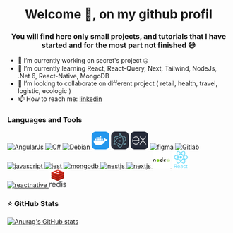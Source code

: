 <h1 align="center">Welcome 👋, on my github profil</h1>
<h3 align="center">You will find here only small projects, and tutorials that I have started and for the most part not finished 😅</h3>

- 🔭 I’m currently working on secret's project 🤐
- 🌱 I’m currently learning React, React-Query, Next, Tailwind, NodeJs, .Net 6, React-Native, MongoDB
- 👯 I’m looking to collaborate on different project ( retail, health, travel, logistic, ecologic )
- 📫 How to reach me: [linkedin](https://www.linkedin.com/in/kevin-grondin/)

### Languages and Tools

<p align="left">
  <a href="https://angularjs.org/" target="_blank"> <img src="https://cdn.jsdelivr.net/gh/devicons/devicon/icons/angularjs/angularjs-original-wordmark.svg" alt="AngularJs" width="40" height="40"/> </a>
  <a href="https://microsoft.com/" target="_blank"> <img src="https://cdn.jsdelivr.net/gh/devicons/devicon/icons/csharp/csharp-original.svg" alt="C#" width="40" height="40"/> </a>
  <a href="https://debian.org/" target="_blank"> <img src="https://cdn.jsdelivr.net/gh/devicons/devicon/icons/debian/debian-original-wordmark.svg" alt="Debian" width="40" height="40"/> </a>
  <a href="https://www.docker.com/" target="_blank"> <img src="https://github.com/tandpfun/skill-icons/raw/main/icons/Docker.svg" alt="Docker" width="40" height="40"/> </a>
  <a href="https://www.electronjs.org/" target="_blank"> <img src="https://github.com/tandpfun/skill-icons/raw/main/icons/Electron.svg" alt="Electron" width="40" height="40"/> </a>
  <a href="https://expressjs.com" target="_blank"> <img src="https://github.com/tandpfun/skill-icons/raw/main/icons/ExpressJS-Dark.svg" alt="express" width="40" height="40"/> </a> 
  <a href="https://www.figma.com/" target="_blank"> <img src="https://cdn.jsdelivr.net/gh/devicons/devicon/icons/figma/figma-original.svg" alt="figma" width="40" height="40"/> </a> 
  <a href="https://www.gitlab.com/" target="_blank"> <img src="https://cdn.jsdelivr.net/gh/devicons/devicon/icons/gitlab/gitlab-plain-wordmark.svg" alt="Gitlab" width="40" height="40"/> </a> 
  <a href="https://developer.mozilla.org/en-US/docs/Web/JavaScript" target="_blank"> <img src="https://cdn.jsdelivr.net/gh/devicons/devicon/icons/javascript/javascript-original.svg" alt="javascript" width="40" height="40"/> </a> 
  <a href="https://jestjs.io" target="_blank"> <img src="https://www.vectorlogo.zone/logos/jestjsio/jestjsio-icon.svg" alt="jest" width="40" height="40"/> </a> 
  <a href="https://www.mongodb.com/" target="_blank"> <img src="https://cdn.jsdelivr.net/gh/devicons/devicon/icons/mongodb/mongodb-plain-wordmark.svg" alt="mongodb" width="40" height="40"/> </a> 
  <a href="https://nestjs.com/" target="_blank"> <img src="https://cdn.jsdelivr.net/gh/devicons/devicon/icons/nestjs/nestjs-plain-wordmark.svg" alt="nestjs" width="40" height="40"/> </a> 
  <a href="https://nextjs.org/" target="_blank"> <img src="https://cdn.jsdelivr.net/gh/devicons/devicon/icons/nextjs/nextjs-line.svg" alt="nextjs" width="40" height="40"/> </a> 
  <a href="https://nodejs.org" target="_blank"> <img src="https://raw.githubusercontent.com/devicons/devicon/master/icons/nodejs/nodejs-original-wordmark.svg" alt="nodejs" width="40" height="40"/> </a> 
  <a href="https://reactjs.org/" target="_blank"> <img src="https://raw.githubusercontent.com/devicons/devicon/master/icons/react/react-original-wordmark.svg" alt="react" width="40" height="40"/> </a> 
  <a href="https://reactnative.dev/" target="_blank"> <img src="https://reactnative.dev/img/header_logo.svg" alt="reactnative" width="40" height="40"/> </a> 
  <a href="https://redis.io" target="_blank"> <img src="https://raw.githubusercontent.com/devicons/devicon/master/icons/redis/redis-original-wordmark.svg" alt="redis" width="40" height="40"/> </a> 
</p>

### ⭐ GitHub Stats

[![Anurag's GitHub stats](https://github-readme-stats.vercel.app/api?username=kevingrondin&show_icons=true&hide_border=false&title_color=3B1F94f&icon_color=FFE500&bg_color=09131B&text_color=ffffff&border_color=0c1a25)](https://github.com/anuraghazra/github-readme-stats)


